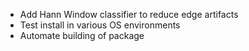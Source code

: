 - Add Hann Window classifier to reduce edge artifacts
- Test install in various OS environments
- Automate building of package